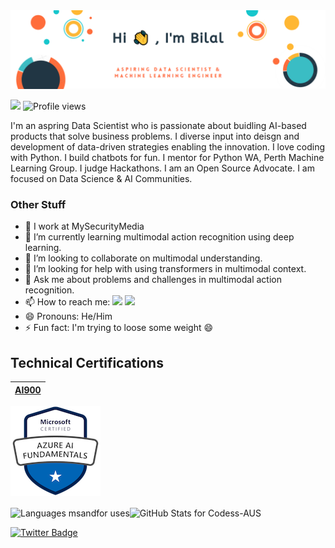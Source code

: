 
<!-- Banner -->

<img src="https://github.com/mbilalshaikh/mbilalshaikh/blob/main/github-banner.PNG" alt="banner that says Michelle Sandford - empty stack developer, Tedx Speaker and Microsoftie alongside a photo of Michelle">

<!-- Followers Count and Views Count -->
![](https://img.shields.io/github/followers/mbilalshaikh?label=Followers&style=flat-square)
![Profile views](https://gpvc.arturio.dev/mbilalshaikh)


<!--
**mbilalshaikh/mbilalshaikh** is a ✨ _special_ ✨ repository because its `README.md` (this file) appears on your GitHub profile.

Here are some ideas to get you started:
-->

<!-- Profile Blurb -->

I'm an aspring Data Scientist who is passionate about buidling AI-based products that solve business problems. I diverse input into deisgn and development of data-driven strategies enabling the innovation. I love coding with  Python. I build chatbots for fun. I mentor for Python WA, Perth Machine Learning Group. I judge Hackathons. I am an Open Source Advocate. I am focused on  Data Science & AI Communities.

### Other Stuff

- 🔭 I work at MySecurityMedia
- 🌱 I’m currently learning multimodal action recognition using deep learning.
- 👯 I’m looking to collaborate on multimodal understanding.
- 🤔 I’m looking for help with using transformers in multimodal context.
- 💬 Ask me about problems and challenges in multimodal action recognition.
- 📫 How to reach me: <a href="https://twitter.com/onlybilalshaikh"><img src="https://img.shields.io/badge/-Twitter-55acee?style=flat-square&logo=twitter&logoColor=white"/></a> <a href="https://linkedin.com/in/mbshaikh"><img src="https://img.shields.io/badge/-LinkedIn-0072b1?style=flat-square&logo=linkedin&logoColor=white"/></a>
- 😄 Pronouns: He/Him
- ⚡ Fun fact: I'm trying to loose some weight 😄

<!-- Social Links -->


## Technical Certifications

|[**AI900**](https://www.credly.com/badges/fe2e47af-6c3e-4bfd-ab97-c81ba7a6fecd/public_url)|
|:---:|
![AI900](https://github.com/mbilalshaikh/mbilalshaikh/blob/main/microsoft-certified-azure-ai-fundamentals.png)

<!--dashboards-->

<p><img align="center" src="https://github-readme-stats.vercel.app/api/top-langs/?username=mbilalshaikh&show_icons=true&theme=radical&layout=compact&hide=html" alt="Languages msandfor uses" /><img align="center" src="https://github-readme-stats.vercel.app/api?username=mbilalshaikh&show_icons=true&theme=radical&layout=compact" alt="GitHub Stats for Codess-AUS" /></p>

[![Twitter Badge](https://img.shields.io/twitter/follow/onlybilalshaikh?style=social)](https://twitter.com/onlybilalshaikh)
